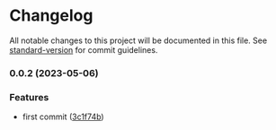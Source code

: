 # Changelog

All notable changes to this project will be documented in this file. See [standard-version](https://github.com/conventional-changelog/standard-version) for commit guidelines.

### 0.0.2 (2023-05-06)


### Features

* first commit ([3c1f74b](https://github.com/zgsgs/uno-admin-layout/commit/3c1f74b1fe2595ac3628e1e1f13e3e90a5e7b809))
